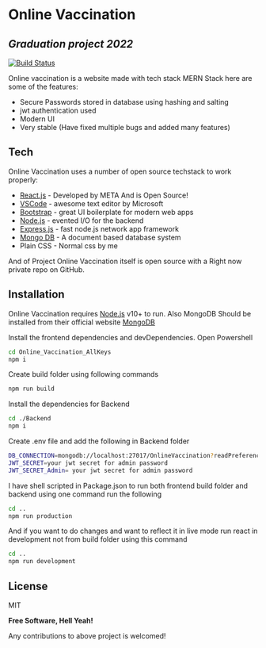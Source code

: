 # Online Vaccination
## _Graduation project 2022_

[![Build Status](https://travis-ci.org/joemccann/dillinger.svg?branch=master)](https://travis-ci.org/joemccann/dillinger)

Online vaccination is a website made with tech stack MERN Stack here are some of the features:

- Secure Passwords stored in database using hashing and salting
- jwt authentication used
- Modern UI
- Very stable (Have fixed multiple bugs and added many features)

## Tech

Online Vaccination uses a number of open source techstack to work properly:

- [React.js](https://reactjs.org/) - Developed by META And is Open Source!
-  [VSCode](https://code.visualstudio.com/) - awesome text editor by Microsoft
- [Bootstrap](https://getbootstrap.com/) - great UI boilerplate for modern web apps
- [Node.js](https://nodejs.org/en/) - evented I/O for the backend
- [Express.js](https://expressjs.com/) - fast node.js network app framework
- [Mongo DB](https://www.mongodb.com/) - A document based database system
-  Plain CSS  - Normal css by me

And of Project Online Vaccination itself is open source with a Right now private repo
 on GitHub.

## Installation

Online Vaccination requires [Node.js](https://nodejs.org/) v10+ to run.
Also MongoDB Should be installed from their official website  [MongoDB](https://www.mongodb.com/try/download/community)

Install the frontend dependencies and devDependencies.
Open Powershell

```sh
cd Online_Vaccination_AllKeys
npm i
```

Create build folder using following commands
```sh
npm run build
```

Install the dependencies for Backend

```sh
cd ./Backend
npm i
```

Create .env file and add the following in Backend folder
```sh
DB_CONNECTION=mongodb://localhost:27017/OnlineVaccination?readPreference=primary&appname=MongoDB%20Compass&ssl=false
JWT_SECRET=your jwt secret for admin password 
JWT_SECRET_Admin= your jwt secret for admin password 
```



I have shell scripted in Package.json to run both frontend build folder and backend using one command run the following
```sh
cd ..
npm run production
```


And if you want to do changes and want to reflect it in live mode run react in development not from build folder using this command
```sh
cd ..
npm run development
```

## License

MIT

**Free Software, Hell Yeah!**

Any contributions to above project is welcomed!
